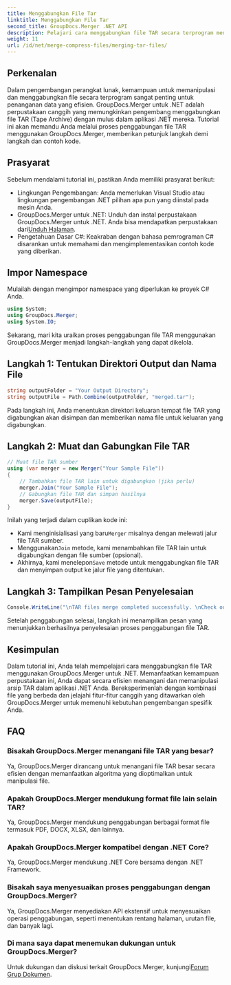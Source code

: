 ```yaml
---
title: Menggabungkan File Tar
linktitle: Menggabungkan File Tar
second_title: GroupDocs.Merger .NET API
description: Pelajari cara menggabungkan file TAR secara terprogram menggunakan GroupDocs.Merger untuk .NET. Ikuti panduan langkah demi langkah kami untuk menangani arsip TAR secara efisien.
weight: 11
url: /id/net/merge-compress-files/merging-tar-files/
---
```

## Perkenalan
Dalam pengembangan perangkat lunak, kemampuan untuk memanipulasi dan menggabungkan file secara terprogram sangat penting untuk penanganan data yang efisien. GroupDocs.Merger untuk .NET adalah perpustakaan canggih yang memungkinkan pengembang menggabungkan file TAR (Tape Archive) dengan mulus dalam aplikasi .NET mereka. Tutorial ini akan memandu Anda melalui proses penggabungan file TAR menggunakan GroupDocs.Merger, memberikan petunjuk langkah demi langkah dan contoh kode.
## Prasyarat
Sebelum mendalami tutorial ini, pastikan Anda memiliki prasyarat berikut:
- Lingkungan Pengembangan: Anda memerlukan Visual Studio atau lingkungan pengembangan .NET pilihan apa pun yang diinstal pada mesin Anda.
-  GroupDocs.Merger untuk .NET: Unduh dan instal perpustakaan GroupDocs.Merger untuk .NET. Anda bisa mendapatkan perpustakaan dari[Unduh Halaman](https://releases.groupdocs.com/merger/net/).
- Pengetahuan Dasar C#: Keakraban dengan bahasa pemrograman C# disarankan untuk memahami dan mengimplementasikan contoh kode yang diberikan.

## Impor Namespace
Mulailah dengan mengimpor namespace yang diperlukan ke proyek C# Anda.

```csharp
using System; 
using GroupDocs.Merger;
using System.IO;
```

Sekarang, mari kita uraikan proses penggabungan file TAR menggunakan GroupDocs.Merger menjadi langkah-langkah yang dapat dikelola.
## Langkah 1: Tentukan Direktori Output dan Nama File
```csharp
string outputFolder = "Your Output Directory";
string outputFile = Path.Combine(outputFolder, "merged.tar");
```
Pada langkah ini, Anda menentukan direktori keluaran tempat file TAR yang digabungkan akan disimpan dan memberikan nama file untuk keluaran yang digabungkan.
## Langkah 2: Muat dan Gabungkan File TAR
```csharp
// Muat file TAR sumber
using (var merger = new Merger("Your Sample File"))
{
    // Tambahkan file TAR lain untuk digabungkan (jika perlu)
    merger.Join("Your Sample File");
    // Gabungkan file TAR dan simpan hasilnya
    merger.Save(outputFile);
}
```
Inilah yang terjadi dalam cuplikan kode ini:
-  Kami menginisialisasi yang baru`Merger` misalnya dengan melewati jalur file TAR sumber.
-  Menggunakan`Join` metode, kami menambahkan file TAR lain untuk digabungkan dengan file sumber (opsional).
-  Akhirnya, kami menelepon`Save` metode untuk menggabungkan file TAR dan menyimpan output ke jalur file yang ditentukan.
## Langkah 3: Tampilkan Pesan Penyelesaian
```csharp
Console.WriteLine("\nTAR files merge completed successfully. \nCheck output in {0}", outputFolder);
```
Setelah penggabungan selesai, langkah ini menampilkan pesan yang menunjukkan berhasilnya penyelesaian proses penggabungan file TAR.

## Kesimpulan
Dalam tutorial ini, Anda telah mempelajari cara menggabungkan file TAR menggunakan GroupDocs.Merger untuk .NET. Memanfaatkan kemampuan perpustakaan ini, Anda dapat secara efisien menangani dan memanipulasi arsip TAR dalam aplikasi .NET Anda. Bereksperimenlah dengan kombinasi file yang berbeda dan jelajahi fitur-fitur canggih yang ditawarkan oleh GroupDocs.Merger untuk memenuhi kebutuhan pengembangan spesifik Anda.

## FAQ
### Bisakah GroupDocs.Merger menangani file TAR yang besar?
Ya, GroupDocs.Merger dirancang untuk menangani file TAR besar secara efisien dengan memanfaatkan algoritma yang dioptimalkan untuk manipulasi file.
### Apakah GroupDocs.Merger mendukung format file lain selain TAR?
Ya, GroupDocs.Merger mendukung penggabungan berbagai format file termasuk PDF, DOCX, XLSX, dan lainnya.
### Apakah GroupDocs.Merger kompatibel dengan .NET Core?
Ya, GroupDocs.Merger mendukung .NET Core bersama dengan .NET Framework.
### Bisakah saya menyesuaikan proses penggabungan dengan GroupDocs.Merger?
Ya, GroupDocs.Merger menyediakan API ekstensif untuk menyesuaikan operasi penggabungan, seperti menentukan rentang halaman, urutan file, dan banyak lagi.
### Di mana saya dapat menemukan dukungan untuk GroupDocs.Merger?
 Untuk dukungan dan diskusi terkait GroupDocs.Merger, kunjungi[Forum Grup Dokumen](https://forum.groupdocs.com/c/merger/32).